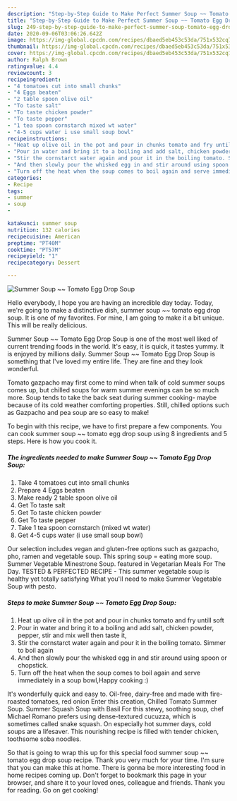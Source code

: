 ```yaml
---
description: "Step-by-Step Guide to Make Perfect Summer Soup ~~ Tomato Egg Drop Soup"
title: "Step-by-Step Guide to Make Perfect Summer Soup ~~ Tomato Egg Drop Soup"
slug: 249-step-by-step-guide-to-make-perfect-summer-soup-tomato-egg-drop-soup
date: 2020-09-06T03:06:26.642Z
image: https://img-global.cpcdn.com/recipes/dbaed5eb453c53da/751x532cq70/summer-soup-tomato-egg-drop-soup-recipe-main-photo.jpg
thumbnail: https://img-global.cpcdn.com/recipes/dbaed5eb453c53da/751x532cq70/summer-soup-tomato-egg-drop-soup-recipe-main-photo.jpg
cover: https://img-global.cpcdn.com/recipes/dbaed5eb453c53da/751x532cq70/summer-soup-tomato-egg-drop-soup-recipe-main-photo.jpg
author: Ralph Brown
ratingvalue: 4.4
reviewcount: 3
recipeingredient:
- "4 tomatoes cut into small chunks"
- "4 Eggs beaten"
- "2 table spoon olive oil"
- "To taste salt"
- "To taste chicken powder"
- "To taste pepper"
- "1 tea spoon cornstarch mixed wt water"
- "4-5 cups water i use small soup bowl"
recipeinstructions:
- "Heat up olive oil in the pot and pour in chunks tomato and fry untill soft"
- "Pour in water and bring it to a boiling and add salt, chicken powder, pepper, stir and mix well then taste it,"
- "Stir the cornstarct water again and pour it in the boiling tomato. Simmer to boil again"
- "And then slowly pour the whisked egg in and stir around using spoon or chopstick."
- "Turn off the heat when the soup comes to boil again and serve immediately in a soup bowl,Happy cooking :)"
categories:
- Recipe
tags:
- summer
- soup
- 

katakunci: summer soup  
nutrition: 132 calories
recipecuisine: American
preptime: "PT40M"
cooktime: "PT57M"
recipeyield: "1"
recipecategory: Dessert

---
```



![Summer Soup ~~ Tomato Egg Drop Soup](https://img-global.cpcdn.com/recipes/dbaed5eb453c53da/751x532cq70/summer-soup-tomato-egg-drop-soup-recipe-main-photo.jpg)

Hello everybody, I hope you are having an incredible day today. Today, we're going to make a distinctive dish, summer soup ~~ tomato egg drop soup. It is one of my favorites. For mine, I am going to make it a bit unique. This will be really delicious.

Summer Soup ~~ Tomato Egg Drop Soup is one of the most well liked of current trending foods in the world. It's easy, it is quick, it tastes yummy. It is enjoyed by millions daily. Summer Soup ~~ Tomato Egg Drop Soup is something that I've loved my entire life. They are fine and they look wonderful.

Tomato gazpacho may first come to mind when talk of cold summer soups comes up, but chilled soups for warm summer evenings can be so much more. Soup tends to take the back seat during summer cooking- maybe because of its cold weather comforting properties. Still, chilled options such as Gazpacho and pea soup are so easy to make!


To begin with this recipe, we have to first prepare a few components. You can cook summer soup ~~ tomato egg drop soup using 8 ingredients and 5 steps. Here is how you cook it.

<!--inarticleads1-->

##### The ingredients needed to make Summer Soup ~~ Tomato Egg Drop Soup:

1. Take 4 tomatoes cut into small chunks
1. Prepare 4 Eggs beaten
1. Make ready 2 table spoon olive oil
1. Get To taste salt
1. Get To taste chicken powder
1. Get To taste pepper
1. Take 1 tea spoon cornstarch (mixed wt water)
1. Get 4-5 cups water (i use small soup bowl)


Our selection includes vegan and gluten-free options such as gazpacho, pho, ramen and vegetable soup. This spring soup = eating more soup. Summer Vegetable Minestrone Soup. featured in Vegetarian Meals For The Day. TESTED &amp; PERFECTED RECIPE - This summer vegetable soup is healthy yet totally satisfying What you&#39;ll need to make Summer Vegetable Soup with pesto. 

<!--inarticleads2-->

##### Steps to make Summer Soup ~~ Tomato Egg Drop Soup:

1. Heat up olive oil in the pot and pour in chunks tomato and fry untill soft
1. Pour in water and bring it to a boiling and add salt, chicken powder, pepper, stir and mix well then taste it,
1. Stir the cornstarct water again and pour it in the boiling tomato. Simmer to boil again
1. And then slowly pour the whisked egg in and stir around using spoon or chopstick.
1. Turn off the heat when the soup comes to boil again and serve immediately in a soup bowl,Happy cooking :)


It&#39;s wonderfully quick and easy to. Oil-free, dairy-free and made with fire-roasted tomatoes, red onion Enter this creation, Chilled Tomato Summer Soup. Summer Squash Soup with Basil For this stewy, soothing soup, chef Michael Romano prefers using dense-textured cucuzza, which is sometimes called snake squash. On especially hot summer days, cold soups are a lifesaver. This nourishing recipe is filled with tender chicken, toothsome soba noodles. 

So that is going to wrap this up for this special food summer soup ~~ tomato egg drop soup recipe. Thank you very much for your time. I'm sure that you can make this at home. There is gonna be more interesting food in home recipes coming up. Don't forget to bookmark this page in your browser, and share it to your loved ones, colleague and friends. Thank you for reading. Go on get cooking!
